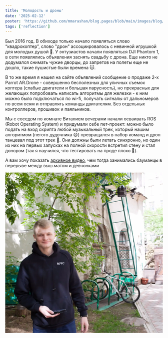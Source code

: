```yaml
---
title: 'Молодость и дроны'
date: '2025-02-12'
poster: 'https://github.com/mmarashan/blog.pages/blob/main/images/blog/2025.02.12_drone/thumbnail.jpeg?raw=true'
tags: ['reflection']
---
```


Был 2016 год. В обиходе только начало появляться слово “квадрокоптер”, слово "дрон" ассоциировалось с невинной игрушкой для молодых душой 👶. У энтузиастов начали появляться DJI Phantom 1, в сети появлялись объявления заснять свадьбу с дрона. Еще никто не додумался снимать чужие дворцы, до запретов на полеты еще не дошло, такие пушистые были времена 🐱.

В то же время я нашел на сайте объявлений сообщение о продаже 2-х Parrot AR.Drone - совершенно бесполезных для уличных съемок коптера (слабые двигатели и большая парусность), но прекрасных для желающих попробовать написать алгоритмы для железки - к ним можно было подключаться по wi-fi, получать сигналы от дальномеров по всем осям и отправлять команды двигателям. Без отдельных контроллеров, прошивок и паяльников.

Мы с соседом по комнате Виталием вечерами начали осваивать ROS (Robot Operating System) и придумали себе пет-проект: можно было подать на вход скрипта любой музыкальный трек, который нашим алгоритмом (пегого дудочника 😄) превращался в набор команд и дрон танцевал под этот трек 🕺. Они должны были летать синхронно, но один из них на первых запусках на полной скорости встретил стену и стал донором (так я научился, что тестировать на проде плохо 😬).

А вам хочу показать [архивное видео](https://www.youtube.com/live/3QcobOdsM8Y), чем тогда занимались бауманцы в перерыве между выш.матом и девчонками

![alt text](https://github.com/mmarashan/blog.pages/blob/main/images/blog/2025.02.12_drone/me.webp?raw=true)
